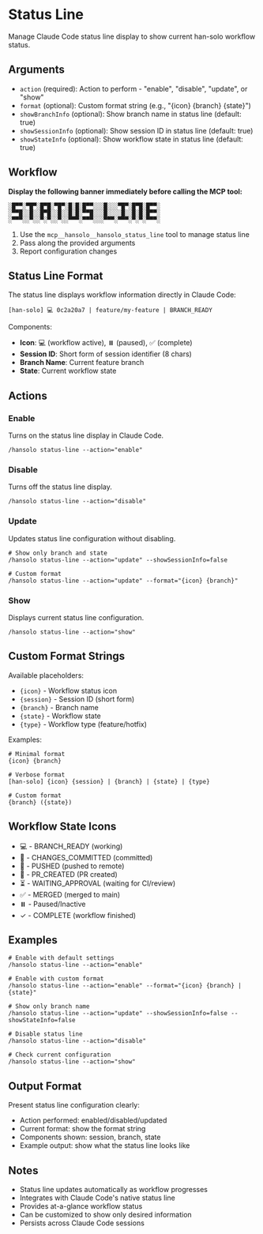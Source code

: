 # Status Line

Manage Claude Code status line display to show current han-solo workflow status.

## Arguments

- `action` (required): Action to perform - "enable", "disable", "update", or "show"
- `format` (optional): Custom format string (e.g., "{icon} {branch} {state}")
- `showBranchInfo` (optional): Show branch name in status line (default: true)
- `showSessionInfo` (optional): Show session ID in status line (default: true)
- `showStateInfo` (optional): Show workflow state in status line (default: true)

## Workflow

**Display the following banner immediately before calling the MCP tool:**

```
░█▀▀░▀█▀░█▀█░▀█▀░█░█░█▀▀░░░█░░░▀█▀░█▀█░█▀▀░
░▀▀█░░█░░█▀█░░█░░█░█░▀▀█░░░█░░░░█░░█░█░█▀▀░
░▀▀▀░░▀░░▀░▀░░▀░░▀▀▀░▀▀▀░░░▀▀▀░▀▀▀░▀░▀░▀▀▀░
```

1. Use the `mcp__hansolo__hansolo_status_line` tool to manage status line
2. Pass along the provided arguments
3. Report configuration changes

## Status Line Format

The status line displays workflow information directly in Claude Code:

```
[han-solo] 💻 0c2a20a7 | feature/my-feature | BRANCH_READY
```

Components:
- **Icon**: 💻 (workflow active), ⏸️ (paused), ✅ (complete)
- **Session ID**: Short form of session identifier (8 chars)
- **Branch Name**: Current feature branch
- **State**: Current workflow state

## Actions

### Enable
Turns on the status line display in Claude Code.

```
/hansolo status-line --action="enable"
```

### Disable
Turns off the status line display.

```
/hansolo status-line --action="disable"
```

### Update
Updates status line configuration without disabling.

```
# Show only branch and state
/hansolo status-line --action="update" --showSessionInfo=false

# Custom format
/hansolo status-line --action="update" --format="{icon} {branch}"
```

### Show
Displays current status line configuration.

```
/hansolo status-line --action="show"
```

## Custom Format Strings

Available placeholders:
- `{icon}` - Workflow status icon
- `{session}` - Session ID (short form)
- `{branch}` - Branch name
- `{state}` - Workflow state
- `{type}` - Workflow type (feature/hotfix)

Examples:
```
# Minimal format
{icon} {branch}

# Verbose format
[han-solo] {icon} {session} | {branch} | {state} | {type}

# Custom format
{branch} ({state})
```

## Workflow State Icons

- 💻 - BRANCH_READY (working)
- 📝 - CHANGES_COMMITTED (committed)
- 🚀 - PUSHED (pushed to remote)
- 🔄 - PR_CREATED (PR created)
- ⏳ - WAITING_APPROVAL (waiting for CI/review)
- ✅ - MERGED (merged to main)
- ⏸️ - Paused/Inactive
- ✓ - COMPLETE (workflow finished)

## Examples

```
# Enable with default settings
/hansolo status-line --action="enable"

# Enable with custom format
/hansolo status-line --action="enable" --format="{icon} {branch} | {state}"

# Show only branch name
/hansolo status-line --action="update" --showSessionInfo=false --showStateInfo=false

# Disable status line
/hansolo status-line --action="disable"

# Check current configuration
/hansolo status-line --action="show"
```

## Output Format

Present status line configuration clearly:
- Action performed: enabled/disabled/updated
- Current format: show the format string
- Components shown: session, branch, state
- Example output: show what the status line looks like

## Notes

- Status line updates automatically as workflow progresses
- Integrates with Claude Code's native status line
- Provides at-a-glance workflow status
- Can be customized to show only desired information
- Persists across Claude Code sessions
